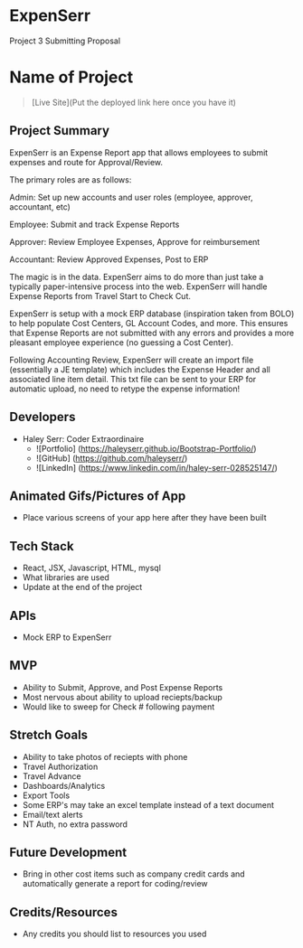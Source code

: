 # ExpenSerr
Project 3
Submitting Proposal

# Name of Project

> [Live Site](Put the deployed link here once you have it)

## Project Summary

ExpenSerr is an Expense Report app that allows employees to submit expenses and route for Approval/Review. 

The primary roles are as follows:

Admin: Set up new accounts and user roles (employee, approver, accountant, etc)

Employee: Submit and track Expense Reports

Approver: Review Employee Expenses, Approve for reimbursement

Accountant: Review Approved Expenses, Post to ERP 

The magic is in the data. ExpenSerr aims to do more than just take a typically paper-intensive process into the web. ExpenSerr will handle Expense Reports from Travel Start to Check Cut.

ExpenSerr is setup with a mock ERP database (inspiration taken from BOLO) to help populate Cost Centers, GL Account Codes, and more. This ensures that Expense Reports are not submitted with any errors and provides a more pleasant employee experience (no guessing a Cost Center).

Following Accounting Review, ExpenSerr will create an import file (essentially a JE template) which includes the Expense Header and all associated line item detail. This txt file can be sent to your ERP for automatic upload, no need to retype the expense information!

## Developers

- Haley Serr: Coder Extraordinaire
  - ![Portfolio] (https://haleyserr.github.io/Bootstrap-Portfolio/)
  - ![GitHub] (https://github.com/haleyserr/)
  - ![LinkedIn] (https://www.linkedin.com/in/haley-serr-028525147/)
  

## Animated Gifs/Pictures of App

- Place various screens of your app here after they have been built

## Tech Stack

- React, JSX, Javascript, HTML, mysql
- What libraries are used
- Update at the end of the project

## APIs

- Mock ERP to ExpenSerr

## MVP

- Ability to Submit, Approve, and Post Expense Reports
- Most nervous about ability to upload reciepts/backup
- Would like to sweep for Check # following payment

## Stretch Goals

- Ability to take photos of reciepts with phone
- Travel Authorization
- Travel Advance
- Dashboards/Analytics
- Export Tools
- Some ERP's may take an excel template instead of a text document
- Email/text alerts
- NT Auth, no extra password

## Future Development

- Bring in other cost items such as company credit cards and automatically generate a report for coding/review

## Credits/Resources

- Any credits you should list to resources you used
